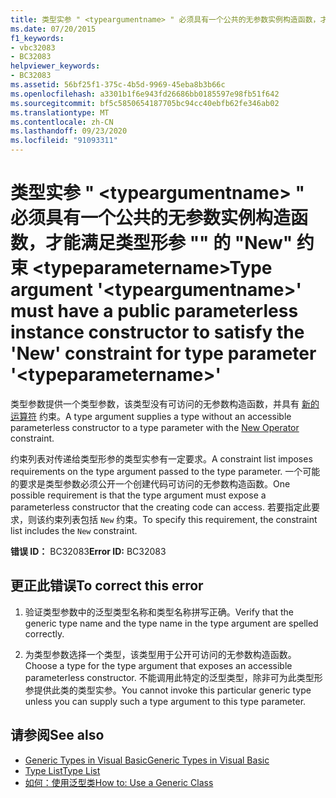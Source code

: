 ```yaml
---
title: 类型实参 " <typeargumentname> " 必须具有一个公共的无参数实例构造函数，才能满足类型形参 "" 的 "New" 约束 <typeparametername>
ms.date: 07/20/2015
f1_keywords:
- vbc32083
- BC32083
helpviewer_keywords:
- BC32083
ms.assetid: 56bf25f1-375c-4b5d-9969-45eba8b3b66c
ms.openlocfilehash: a3301b1f6e943fd26686bb0185597e98fb51f642
ms.sourcegitcommit: bf5c5850654187705bc94cc40ebfb62fe346ab02
ms.translationtype: MT
ms.contentlocale: zh-CN
ms.lasthandoff: 09/23/2020
ms.locfileid: "91093311"
---
```

# <a name="type-argument-typeargumentname-must-have-a-public-parameterless-instance-constructor-to-satisfy-the-new-constraint-for-type-parameter-typeparametername"></a><span data-ttu-id="6daa6-102">类型实参 " \<typeargumentname> " 必须具有一个公共的无参数实例构造函数，才能满足类型形参 "" 的 "New" 约束 \<typeparametername></span><span class="sxs-lookup"><span data-stu-id="6daa6-102">Type argument '\<typeargumentname>' must have a public parameterless instance constructor to satisfy the 'New' constraint for type parameter '\<typeparametername>'</span></span>

<span data-ttu-id="6daa6-103">类型参数提供一个类型参数，该类型没有可访问的无参数构造函数，并具有 [新的运算符](../language-reference/operators/new-operator.md) 约束。</span><span class="sxs-lookup"><span data-stu-id="6daa6-103">A type argument supplies a type without an accessible parameterless constructor to a type parameter with the [New Operator](../language-reference/operators/new-operator.md) constraint.</span></span>  
  
 <span data-ttu-id="6daa6-104">约束列表对传递给类型形参的类型实参有一定要求。</span><span class="sxs-lookup"><span data-stu-id="6daa6-104">A constraint list imposes requirements on the type argument passed to the type parameter.</span></span> <span data-ttu-id="6daa6-105">一个可能的要求是类型参数必须公开一个创建代码可访问的无参数构造函数。</span><span class="sxs-lookup"><span data-stu-id="6daa6-105">One possible requirement is that the type argument must expose a parameterless constructor that the creating code can access.</span></span> <span data-ttu-id="6daa6-106">若要指定此要求，则该约束列表包括 `New` 约束。</span><span class="sxs-lookup"><span data-stu-id="6daa6-106">To specify this requirement, the constraint list includes the `New` constraint.</span></span>  
  
 <span data-ttu-id="6daa6-107">**错误 ID：** BC32083</span><span class="sxs-lookup"><span data-stu-id="6daa6-107">**Error ID:** BC32083</span></span>  
  
## <a name="to-correct-this-error"></a><span data-ttu-id="6daa6-108">更正此错误</span><span class="sxs-lookup"><span data-stu-id="6daa6-108">To correct this error</span></span>  
  
1. <span data-ttu-id="6daa6-109">验证类型参数中的泛型类型名称和类型名称拼写正确。</span><span class="sxs-lookup"><span data-stu-id="6daa6-109">Verify that the generic type name and the type name in the type argument are spelled correctly.</span></span>  
  
2. <span data-ttu-id="6daa6-110">为类型参数选择一个类型，该类型用于公开可访问的无参数构造函数。</span><span class="sxs-lookup"><span data-stu-id="6daa6-110">Choose a type for the type argument that exposes an accessible parameterless constructor.</span></span> <span data-ttu-id="6daa6-111">不能调用此特定的泛型类型，除非可为此类型形参提供此类的类型实参。</span><span class="sxs-lookup"><span data-stu-id="6daa6-111">You cannot invoke this particular generic type unless you can supply such a type argument to this type parameter.</span></span>  
  
## <a name="see-also"></a><span data-ttu-id="6daa6-112">请参阅</span><span class="sxs-lookup"><span data-stu-id="6daa6-112">See also</span></span>

- [<span data-ttu-id="6daa6-113">Generic Types in Visual Basic</span><span class="sxs-lookup"><span data-stu-id="6daa6-113">Generic Types in Visual Basic</span></span>](../programming-guide/language-features/data-types/generic-types.md)
- [<span data-ttu-id="6daa6-114">Type List</span><span class="sxs-lookup"><span data-stu-id="6daa6-114">Type List</span></span>](../language-reference/statements/type-list.md)
- [<span data-ttu-id="6daa6-115">如何：使用泛型类</span><span class="sxs-lookup"><span data-stu-id="6daa6-115">How to: Use a Generic Class</span></span>](../programming-guide/language-features/data-types/how-to-use-a-generic-class.md)

